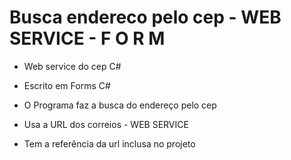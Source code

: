 # Busca endereco pelo cep - WEB SERVICE - F O R M
- Web service do cep C#
 
- Escrito em Forms C#
 
- O Programa faz a busca do endereço pelo cep

- Usa a URL dos correios - WEB SERVICE

- Tem a referência da url inclusa no projeto
